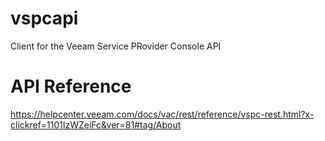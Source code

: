 # vspcapi
Client for the Veeam Service PRovider Console API

# API Reference

https://helpcenter.veeam.com/docs/vac/rest/reference/vspc-rest.html?x-clickref=1101lzWZeiFc&ver=81#tag/About